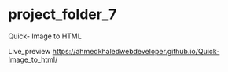 # project_folder_7
Quick- Image to HTML

Live_preview
https://ahmedkhaledwebdeveloper.github.io/Quick-Image_to_html/
